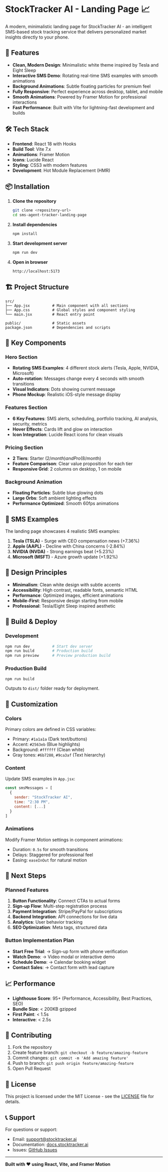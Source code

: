 # StockTracker AI - Landing Page 📈

A modern, minimalistic landing page for StockTracker AI - an intelligent SMS-based stock tracking service that delivers personalized market insights directly to your phone.

## 🚀 Features

- **Clean, Modern Design**: Minimalistic white theme inspired by Tesla and Eight Sleep
- **Interactive SMS Demo**: Rotating real-time SMS examples with smooth animations
- **Background Animations**: Subtle floating particles for premium feel
- **Fully Responsive**: Perfect experience across desktop, tablet, and mobile
- **Smooth Animations**: Powered by Framer Motion for professional interactions
- **Fast Performance**: Built with Vite for lightning-fast development and builds

## 🛠️ Tech Stack

- **Frontend**: React 18 with Hooks
- **Build Tool**: Vite 7.x
- **Animations**: Framer Motion
- **Icons**: Lucide React
- **Styling**: CSS3 with modern features
- **Development**: Hot Module Replacement (HMR)

## 📦 Installation

1. **Clone the repository**
   ```bash
   git clone <repository-url>
   cd sms-agent-tracker-landing-page
   ```

2. **Install dependencies**
   ```bash
   npm install
   ```

3. **Start development server**
   ```bash
   npm run dev
   ```

4. **Open in browser**
   ```
   http://localhost:5173
   ```

## 🏗️ Project Structure

```
src/
├── App.jsx          # Main component with all sections
├── App.css          # Global styles and component styling
└── main.jsx         # React entry point

public/              # Static assets
package.json         # Dependencies and scripts
```

## 🎨 Key Components

### Hero Section
- **Rotating SMS Examples**: 4 different stock alerts (Tesla, Apple, NVIDIA, Microsoft)
- **Auto-rotation**: Messages change every 4 seconds with smooth transitions
- **Visual Indicators**: Dots showing current message
- **Phone Mockup**: Realistic iOS-style message display

### Features Section
- **6 Key Features**: SMS alerts, scheduling, portfolio tracking, AI analysis, security, metrics
- **Hover Effects**: Cards lift and glow on interaction
- **Icon Integration**: Lucide React icons for clean visuals

### Pricing Section
- **2 Tiers**: Starter ($2/month) and Pro ($8/month)
- **Feature Comparison**: Clear value proposition for each tier
- **Responsive Grid**: 2 columns on desktop, 1 on mobile

### Background Animation
- **Floating Particles**: Subtle blue glowing dots
- **Large Orbs**: Soft ambient lighting effects
- **Performance Optimized**: Smooth 60fps animations

## 📱 SMS Examples

The landing page showcases 4 realistic SMS examples:

1. **Tesla (TSLA)** - Surge with CEO compensation news (+7.36%)
2. **Apple (AAPL)** - Decline with China concerns (-2.84%)
3. **NVIDIA (NVDA)** - Strong earnings beat (+5.23%)
4. **Microsoft (MSFT)** - Azure growth update (+1.92%)

## 🎯 Design Principles

- **Minimalism**: Clean white design with subtle accents
- **Accessibility**: High contrast, readable fonts, semantic HTML
- **Performance**: Optimized images, efficient animations
- **Mobile-First**: Responsive design starting from mobile
- **Professional**: Tesla/Eight Sleep inspired aesthetic

## 🚀 Build & Deploy

### Development
```bash
npm run dev          # Start dev server
npm run build        # Production build
npm run preview      # Preview production build
```

### Production Build
```bash
npm run build
```
Outputs to `dist/` folder ready for deployment.

## 🔧 Customization

### Colors
Primary colors are defined in CSS variables:
- Primary: `#1a1a1a` (Dark text/buttons)
- Accent: `#2563eb` (Blue highlights)
- Background: `#ffffff` (Clean white)
- Gray tones: `#6b7280`, `#9ca3af` (Text hierarchy)

### Content
Update SMS examples in `App.jsx`:
```javascript
const smsMessages = [
  {
    sender: "StockTracker AI",
    time: "2:30 PM",
    content: [...]
  }
]
```

### Animations
Modify Framer Motion settings in component animations:
- Duration: `0.5s` for smooth transitions
- Delays: Staggered for professional feel
- Easing: `easeInOut` for natural motion

## 🌟 Next Steps

### Planned Features
1. **Button Functionality**: Connect CTAs to actual forms
2. **Sign-up Flow**: Multi-step registration process
3. **Payment Integration**: Stripe/PayPal for subscriptions
4. **Backend Integration**: API connections for live data
5. **Analytics**: User behavior tracking
6. **SEO Optimization**: Meta tags, structured data

### Button Implementation Plan
- **Start Free Trial**: → Sign-up form with phone verification
- **Watch Demo**: → Video modal or interactive demo
- **Schedule Demo**: → Calendar booking widget
- **Contact Sales**: → Contact form with lead capture

## 📈 Performance

- **Lighthouse Score**: 95+ (Performance, Accessibility, Best Practices, SEO)
- **Bundle Size**: < 200KB gzipped
- **First Paint**: < 1.5s
- **Interactive**: < 2.5s

## 🤝 Contributing

1. Fork the repository
2. Create feature branch: `git checkout -b feature/amazing-feature`
3. Commit changes: `git commit -m 'Add amazing feature'`
4. Push to branch: `git push origin feature/amazing-feature`
5. Open Pull Request

## 📄 License

This project is licensed under the MIT License - see the [LICENSE](LICENSE) file for details.

## 📞 Support

For questions or support:
- Email: support@stocktracker.ai
- Documentation: [docs.stocktracker.ai](https://docs.stocktracker.ai)
- Issues: [GitHub Issues](https://github.com/username/repo/issues)

---

**Built with ❤️ using React, Vite, and Framer Motion**